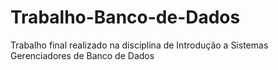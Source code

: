 # Trabalho-Banco-de-Dados
 Trabalho final realizado na disciplina de Introdução a Sistemas Gerenciadores de Banco de Dados
